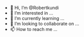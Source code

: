 - 👋 Hi, I’m @Robertkundi
- 👀 I’m interested in ...
- 🌱 I’m currently learning ...
- 💞️ I’m looking to collaborate on ...
- 📫 How to reach me ...

<!---
Robertkundi/Robertkundi is a ✨ special ✨ repository because its `README.md` (this file) appears on your GitHub profile.
You can click the Preview link to take a look at your changes.
--->
